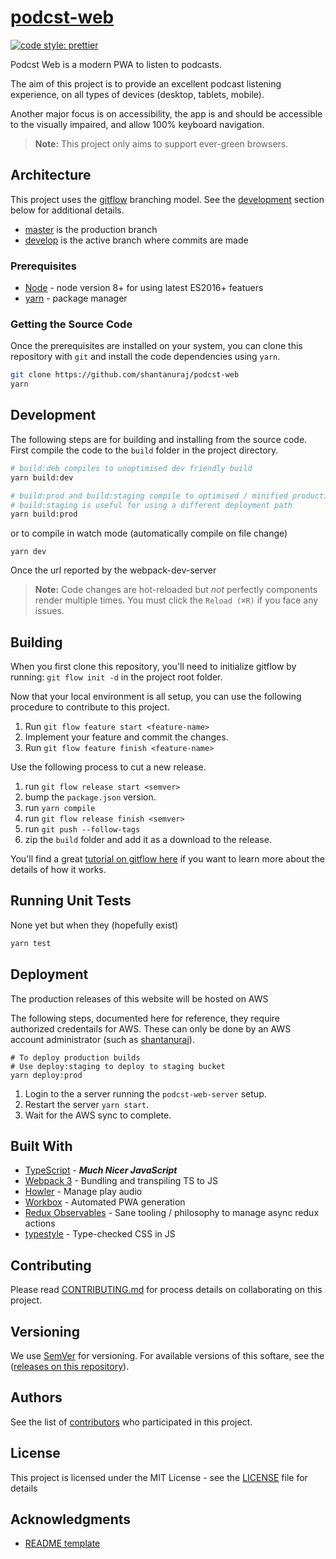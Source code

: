 # [podcst-web](https://play.podcst.io)

[![code style: prettier](https://img.shields.io/badge/code_style-prettier-ff69b4.svg)](https://github.com/prettier/prettier)

Podcst Web is a modern PWA to listen to podcasts.

The aim of this project is to provide an excellent podcast listening experience,
on all types of devices (desktop, tablets, mobile).

Another major focus is on accessibility, the app is and should be accessible to the visually impaired, and allow 100% keyboard navigation.

> **Note:** This project only aims to support ever-green browsers.

## Architecture

This project uses the [gitflow](https://github.com/nvie/gitflow) branching model.
See the [development](#development) section below for additional details.

- [master](https://github.com/shantanuraj/podcst-web/tree/master) is the production branch
- [develop](https://github.com/shantanuraj/podcst-web/tree/develop) is the active branch where commits are made

### Prerequisites

* [Node](https://nodejs.org/)   - node version 8+ for using latest ES2016+ featuers
* [yarn](https://yarnpkg.com/)  - package manager

### Getting the Source Code

Once the prerequisites are installed on your system, you can clone this repository with `git` and install the code dependencies using `yarn`.

```bash
git clone https://github.com/shantanuraj/podcst-web
yarn
```

## Development

The following steps are for building and installing from the source code. First compile the code to the `build` folder in the project directory.

```bash
# build:deb compiles to unoptimised dev friendly build
yarn build:dev

# build:prod and build:staging compile to optimised / minified production ready build
# build:staging is useful for using a different deployment path
yarn build:prod
```

or to compile in watch mode (automatically compile on file change)

```
yarn dev
```

Once the url reported by the webpack-dev-server

> **Note:** Code changes are hot-reloaded but *not* perfectly components render multiple times. You must click the `Reload (⌘R)` if you face any issues.

## Building

When you first clone this repository, you'll need to initialize gitflow by running: `git flow init -d` in the project root folder.

Now that your local environment is all setup, you can use the following procedure to contribute to this project.

  1. Run `git flow feature start <feature-name>`
  1. Implement your feature and commit the changes.
  1. Run `git flow feature finish <feature-name>`

Use the following process to cut a new release.

  1. run `git flow release start <semver>`
  1. bump the `package.json` version.
  1. run `yarn compile`
  1. run `git flow release finish <semver>`
  1. run `git push --follow-tags`
  1. zip the `build` folder and add it as a download to the release.

You'll find a great [tutorial on gitflow here](http://jeffkreeftmeijer.com/2010/why-arent-you-using-git-flow/) if you want to learn more about the details of how it works.

## Running Unit Tests

None yet but when they (hopefully exist)

```bash
yarn test
```

## Deployment

The production releases of this website will be hosted on AWS

The following steps, documented here for reference, they require authorized credentails for AWS.
These can only be done by an AWS account administrator (such as [shantanuraj](https://github.com/shantanuraj)).


```shell
# To deploy production builds
# Use deploy:staging to deploy to staging bucket
yarn deploy:prod
```

  1. Login to the a server running the `podcst-web-server` setup.
  1. Restart the server `yarn start`.
  1. Wait for the AWS sync to complete.

## Built With

* [TypeScript](https://www.typescriptlang.org/) - ***Much Nicer JavaScript***
* [Webpack 3](https://webpack.js.org/) - Bundling and transpiling TS to JS
* [Howler](https://howlerjs.com/) - Manage play audio
* [Workbox](https://workboxjs.org/) - Automated PWA generation
* [Redux Observables](https://redux-observable.js.org/) - Sane tooling / philosophy to manage async redux actions
* [typestyle](https://typestyle.github.io/) - Type-checked CSS in JS

## Contributing

Please read [CONTRIBUTING.md](CONTRIBUTING.md) for process details on
collaborating on this project.

## Versioning

We use [SemVer](http://semver.org/) for versioning. For available versions of this softare, see the ([releases on this repository](https://github.com/shantanuraj/podcst-web/releases)).

## Authors

See the list of [contributors][Contributor List] who participated in this project.

[Contributor List]:https://github.com/shantanuraj/podcst-web/contributors

## License

This project is licensed under the MIT License - see the
[LICENSE](LICENSE.md) file for details

## Acknowledgments

* [README template](https://gist.github.com/PurpleBooth/109311bb0361f32d87a2)
